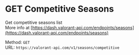<!-- This file is automatically generated! Do not edit it directly! See https://github.com/techchrism/valorant-api-docs/blob/trunk/contributing.md for more information. -->

# GET Competitive Seasons

Get competitive seasons list  
More info at [https://dash.valorant-api.com/endpoints/seasons](https://dash.valorant-api.com/endpoints/seasons)  


Method: `GET`  
URL: `https://valorant-api.com/v1/seasons/competitive`  
